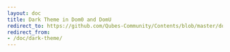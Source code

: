 ```yaml
---
layout: doc
title: Dark Theme in Dom0 and DomU
redirect_to: https://github.com/Qubes-Community/Contents/blob/master/docs/customization/dark-theme.md
redirect_from:
- /doc/dark-theme/
---
```


